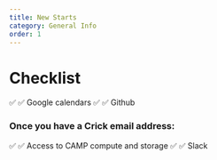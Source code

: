 ```yaml
---
title: New Starts
category: General Info
order: 1
---
```



# Checklist 

✅ :white_check_mark: Google calendars
✅ :white_check_mark: Github

### Once you have a Crick email address:

✅ :white_check_mark: Access to CAMP compute and storage
✅ :white_check_mark: Slack
